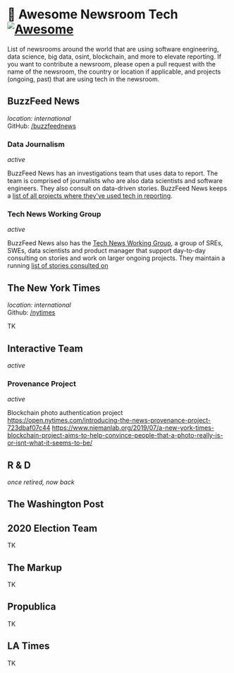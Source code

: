 # 📰 Awesome Newsroom Tech [![Awesome](https://awesome.re/badge.svg)](https://awesome.re)

List of newsrooms around the world that are using software engineering, data science, big data, osint, blockchain, and more to elevate reporting. If you want to contribute a newsroom, please open a pull request with the name of the newsroom, the country or location if applicable, and projects (ongoing, past) that are using tech in the newsroom.

## BuzzFeed News
_location: international_  
GitHub: [/buzzfeednews](http://github.com/BuzzFeedNews)

### Data Journalism
_active_

BuzzFeed News has an investigations team that uses data to report. The team is comprised of journalists who are also data scientists and software engineers. They also consult on data-driven stories. BuzzFeed News keeps a [list of all projects where they've used tech in reporting](https://github.com/buzzfeednews/everything). 

### Tech News Working Group
_active_

BuzzFeed News also has the [Tech News Working Group](), a group of SREs, SWEs, data scientists and product manager that support day-to-day consulting on stories and work on larger ongoing projects. They maintain a running [list of stories consulted on](https://www.buzzfeed.com/badge/technewsworkinggroup) 

## The New York Times
_location: international_  
Github: [/nytimes](https://github.com/nytimes)

TK

## Interactive Team
_active_

### Provenance Project
_active_

Blockchain photo authentication project
https://open.nytimes.com/introducing-the-news-provenance-project-723dbaf07c44
https://www.niemanlab.org/2019/07/a-new-york-times-blockchain-project-aims-to-help-convince-people-that-a-photo-really-is-or-isnt-what-it-seems-to-be/

## R & D
_once retired, now back_

## The Washington Post

## 2020 Election Team

TK

## The Markup 

TK

## Propublica

TK

## LA Times

TK
